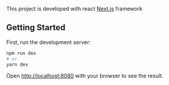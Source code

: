 This project is developed with react [Next.js](https://nextjs.org/) framework

## Getting Started

First, run the development server:

```bash
npm run dev
# or
yarn dev
```

Open [http://localhost:8080](http://localhost:8080) with your browser to see the result.

